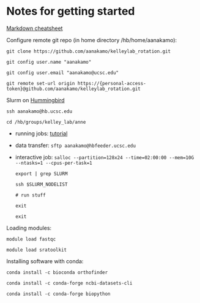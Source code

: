 # Notes for getting started

[Markdown cheatsheet](https://www.markdownguide.org/cheat-sheet/)

Configure remote git repo (in home directory /hb/home/aanakamo): 

`git clone https://github.com/aanakamo/kelleylab_rotation.git`

`git config user.name "aanakamo"` 

`git config user.email "aanakamo@ucsc.edu"` 

`git remote set-url origin https://{personal-access-token}@github.com/aanakamo/kelleylab_rotation.git` 

Slurm on [Hummingbird](https://hummingbird.ucsc.edu/) 

`ssh aanakamo@hb.ucsc.edu`

`cd /hb/groups/kelley_lab/anne`

- running jobs: [tutorial](https://hummingbird.ucsc.edu/documentation/creating-scripts-to-run-jobs/)
- data transfer: `sftp aanakamo@hbfeeder.ucsc.edu`
- interactive job:
    `salloc --partition=128x24 --time=02:00:00 --mem=10G --ntasks=1 --cpus-per-task=1`

    `export | grep SLURM`

    `ssh $SLURM_NODELIST`

    `# run stuff`

    `exit`

    `exit`

Loading modules:

`module load fastqc`

`module load sratoolkit`

Installing software with conda:

`conda install -c bioconda orthofinder`

`conda install -c conda-forge ncbi-datasets-cli`

`conda install -c conda-forge biopython`
